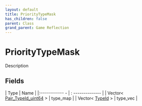 ```yaml
---
layout: default
title: PriorityTypeMask
has_children: false
parent: Class
grand_parent: Game Reflection
---
```

# PriorityTypeMask
Description 

## Fields
| Type | Name |
|:------------ - | : -------------- |
| Vector< [Pair_TypeId_uint64](game-reflection/classes/pair__type_id_uint64.md) > | type_map |
| Vector< [TypeId](game-reflection/enums/type_id.md) > | type_vec |
